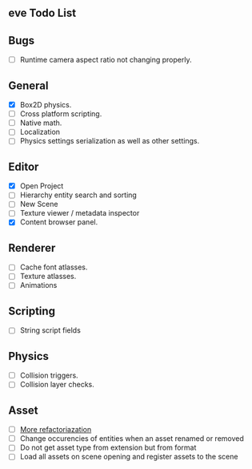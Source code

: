 ## eve Todo List

## Bugs
- [ ] Runtime camera aspect ratio not changing properly.

## General
- [x] Box2D physics.
- [ ] Cross platform scripting.
- [ ] Native math.
- [ ] Localization
- [ ] Physics settings serialization as well as other settings. 

## Editor
- [x] Open Project
- [ ] Hierarchy entity search and sorting
- [ ] New Scene
- [ ] Texture viewer / metadata inspector
- [x] Content browser panel.

## Renderer
- [ ] Cache font atlasses.
- [ ] Texture atlasses.
- [ ] Animations

## Scripting
- [ ] String script fields

## Physics
- [ ] Collision triggers.
- [ ] Collision layer checks.

## Asset
- [ ] [More refactoriazation](https://developer.valvesoftware.com/wiki/Asset_System)
- [ ] Change occurencies of entities when an asset renamed or removed
- [ ] Do not get asset type from extension but from format
- [ ] Load all assets on scene opening and register assets to the scene
